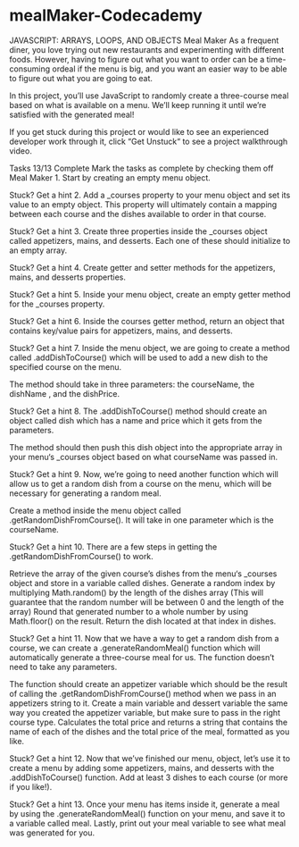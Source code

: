# mealMaker-Codecademy
JAVASCRIPT: ARRAYS, LOOPS, AND OBJECTS
Meal Maker
As a frequent diner, you love trying out new restaurants and experimenting with different foods. However, having to figure out what you want to order can be a time-consuming ordeal if the menu is big, and you want an easier way to be able to figure out what you are going to eat.

In this project, you’ll use JavaScript to randomly create a three-course meal based on what is available on a menu. We’ll keep running it until we’re satisfied with the generated meal!

If you get stuck during this project or would like to see an experienced developer work through it, click “Get Unstuck“ to see a project walkthrough video.

Tasks
13/13 Complete
Mark the tasks as complete by checking them off
Meal Maker
1.
Start by creating an empty menu object.


Stuck? Get a hint
2.
Add a _courses property to your menu object and set its value to an empty object. This property will ultimately contain a mapping between each course and the dishes available to order in that course.


Stuck? Get a hint
3.
Create three properties inside the _courses object called appetizers, mains, and desserts. Each one of these should initialize to an empty array.


Stuck? Get a hint
4.
Create getter and setter methods for the appetizers, mains, and desserts properties.


Stuck? Get a hint
5.
Inside your menu object, create an empty getter method for the _courses property.


Stuck? Get a hint
6.
Inside the courses getter method, return an object that contains key/value pairs for appetizers, mains, and desserts.


Stuck? Get a hint
7.
Inside the menu object, we are going to create a method called .addDishToCourse() which will be used to add a new dish to the specified course on the menu.

The method should take in three parameters: the courseName, the dishName , and the dishPrice.


Stuck? Get a hint
8.
The .addDishToCourse() method should create an object called dish which has a name and price which it gets from the parameters.

The method should then push this dish object into the appropriate array in your menu‘s _courses object based on what courseName was passed in.


Stuck? Get a hint
9.
Now, we’re going to need another function which will allow us to get a random dish from a course on the menu, which will be necessary for generating a random meal.

Create a method inside the menu object called .getRandomDishFromCourse(). It will take in one parameter which is the courseName.


Stuck? Get a hint
10.
There are a few steps in getting the .getRandomDishFromCourse() to work.

Retrieve the array of the given course’s dishes from the menu‘s _courses object and store in a variable called dishes.
Generate a random index by multiplying Math.random() by the length of the dishes array (This will guarantee that the random number will be between 0 and the length of the array)
Round that generated number to a whole number by using Math.floor() on the result.
Return the dish located at that index in dishes.

Stuck? Get a hint
11.
Now that we have a way to get a random dish from a course, we can create a .generateRandomMeal() function which will automatically generate a three-course meal for us. The function doesn’t need to take any parameters.

The function should create an appetizer variable which should be the result of calling the .getRandomDishFromCourse() method when we pass in an appetizers string to it.
Create a main variable and dessert variable the same way you created the appetizer variable, but make sure to pass in the right course type.
Calculates the total price and returns a string that contains the name of each of the dishes and the total price of the meal, formatted as you like.

Stuck? Get a hint
12.
Now that we’ve finished our menu, object, let’s use it to create a menu by adding some appetizers, mains, and desserts with the .addDishToCourse() function. Add at least 3 dishes to each course (or more if you like!).


Stuck? Get a hint
13.
Once your menu has items inside it, generate a meal by using the .generateRandomMeal() function on your menu, and save it to a variable called meal. Lastly, print out your meal variable to see what meal was generated for you.
